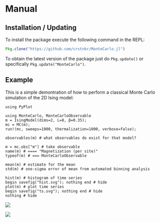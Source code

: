 # Manual

## Installation / Updating

To install the package execute the following command in the REPL:
```julia
Pkg.clone("https://github.com/crstnbr/MonteCarlo.jl")
```

To obtain the latest version of the package just do `Pkg.update()` or specifically `Pkg.update("MonteCarlo")`.

## Example

This is a simple demontration of how to perform a classical Monte Carlo simulation of the 2D Ising model:

```@setup intro
using PyPlot
```

```@example intro
using MonteCarlo, MonteCarloObservable
m = IsingModel(dims=2, L=8, β=0.35);
mc = MC(m);
run!(mc, sweeps=1000, thermalization=1000, verbose=false);

observables(m) # what observables do exist for that model?

m = mc.obs["m"] # take observable
name(m) # ==== "Magnetization (per site)"
typeof(m) # === MonteCarloObservable

mean(m) # estimate for the mean
std(m) # one-sigma error of mean from automated binning analysis

hist(m) # histogram of time series
begin savefig("hist.svg"); nothing end # hide
plot(m) # plot time series
begin savefig("ts.svg"); nothing end # hide
nothing # hide
```

![](hist.svg)

![](ts.svg)